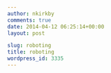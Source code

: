 ```yaml
---
author: nkirkby
comments: true
date: 2014-04-12 06:25:14+00:00
layout: post

slug: roboting
title: roboting
wordpress_id: 3335
---
```



